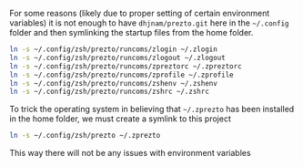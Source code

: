 For some reasons (likely due to proper setting of certain environment
variables) it is not enough to have `dhjnam/prezto.git` here in the
 `~/.config` folder and then symlinking the startup files from the home
folder.

```sh
ln -s ~/.config/zsh/prezto/runcoms/zlogin ~/.zlogin
ln -s ~/.config/zsh/prezto/runcoms/zlogout ~/.zlogout
ln -s ~/.config/zsh/prezto/runcoms/zpreztorc ~/.zpreztorc
ln -s ~/.config/zsh/prezto/runcoms/zprofile ~/.zprofile
ln -s ~/.config/zsh/prezto/runcoms/zshenv ~/.zshenv
ln -s ~/.config/zsh/prezto/runcoms/zshrc ~/.zshrc
```

To trick the operating system in believing that `~/.zprezto` has been
installed in the home folder, we must create a symlink to this project

```sh
ln -s ~/.config/zsh/prezto ~/.zprezto
```

This way there will not be any issues with environment variables
